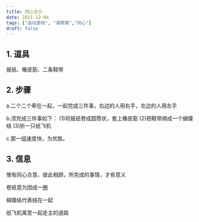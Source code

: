 ```yaml
---
title: 同心合力 
date: 2021-12-04
tags: ["运动游戏", "凝聚期","同心"]
draft: false
---
```

## 1. 道具
报纸、橡皮筋、二条鞋带

## 2. 步骤
a.二个二个牵在一起，一起完成三件事，右边的人用右手，左边的人用左手

b.须完成三件事如下：
	(1)将报纸卷成圆筒状，套上橡皮筋
 	(2)把鞋带绑成一个蝴蝶结
	(3)折一只纸飞机

c.那一组速度快，为优胜。

## 3. 信息
   惟有同心合意、彼此相顾，所完成的事情，才有意义
   
   卷纸意为团成一圈
   
   蝴蝶结代表结在一起
   
   纸飞机寓意一起走主的道路